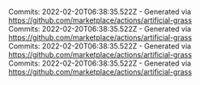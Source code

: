 Commits: 2022-02-20T06:38:35.522Z - Generated via https://github.com/marketplace/actions/artificial-grass
<br>
Commits: 2022-02-20T06:38:35.522Z - Generated via https://github.com/marketplace/actions/artificial-grass
<br>
Commits: 2022-02-20T06:38:35.522Z - Generated via https://github.com/marketplace/actions/artificial-grass
<br>
Commits: 2022-02-20T06:38:35.522Z - Generated via https://github.com/marketplace/actions/artificial-grass
<br>
